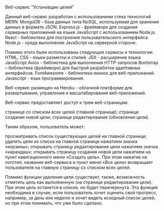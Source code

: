 Веб-сервис "Установщик целей"

Данный веб-сервис разработан с использованием стека технологий MERN:
MongoDB - база данных типа NoSQL, используемая для хранения данных в формате JSON.
Express.js - фреймворк для создания серверных приложений на языке JavaScript с использованием Node.js.
React - библиотека для построения пользовательского интерфейса.
Node.js - среда выполнения JavaScript на серверной стороне. 

Помимо этого были использованы следующие сервисы и технологии:
HTML, CSS - языки разметки и стилей.
JSX - расширение языка JavaScript
Axios - библиотека для выполнения HTTP-запросов
Bootstrap – библиотека (фреймворк) для быстрой разработки адаптивных интерфейсов.
FontAwesome - библиотека иконок для веб-приложений.
Javascript - язык программирования.

Веб-сервис размещен на Heroku - облачной платформе для развертывания, управления и масштабирования веб-приложений.


Веб-сервис предоставляет доступ к трем веб-страницам:

странице со списком всех целей (главной странице);
странице создания новой цели;
странице редактирования (обновления цели).

Таким образом, пользователь может:

просматривать список существующих целей на главной странице;
удалять цели из списка на главной странице нажатием значка «корзины»;
открывать страницу редактирования цели нажатием значка «карандаш»;
открывать страницу создания новой цели нажатием на пункт навигационного меню «Создать цель».
При этом нажатие на логотип, название веб-сервиса и пункт меню «Все цели» возвращает пользователя на главную страницу со списком всех целей.

Помимо функции удаления цели существует, также, возможность отметить цель как выполненную (на странице редактирования цели). При этом цель останется в списке, но будет перечеркнута. Эта функция необходима в случае, если пользователь хочет оценить свой прогресс, например, за день или неделю и хочет видеть исходный список целей, но при этом понимать, что уже было сделано. 